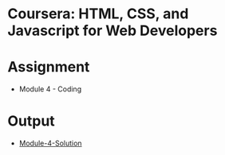 # Coursera: HTML, CSS, and Javascript for Web Developers

# Assignment
* Module 4 - Coding

# Output
* [Module-4-Solution](https://christianlloyd.salon.github.io/Coursera-HTML-CSS-and-Javascript-for-Web-Developers/Module-4-Solution/index.html)
